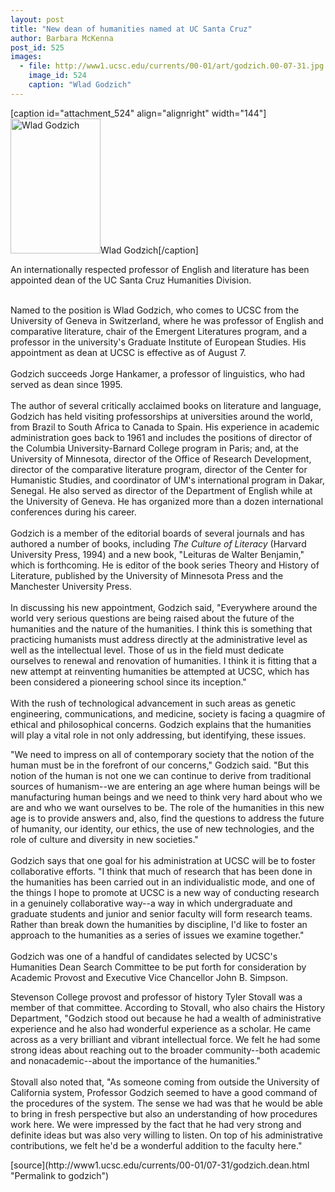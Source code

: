 ```yaml
---
layout: post
title: "New dean of humanities named at UC Santa Cruz"
author: Barbara McKenna
post_id: 525
images:
  - file: http://www1.ucsc.edu/currents/00-01/art/godzich.00-07-31.jpg
    image_id: 524
    caption: "Wlad Godzich"
---
```


[caption id="attachment_524" align="alignright" width="144"]<a href="http://localhost/mysite/wp-content/uploads/2000/07/godzich.00-07-31.jpg"><img class="size-full wp-image-524" src="http://localhost/mysite/wp-content/uploads/2000/07/godzich.00-07-31.jpg" alt="Wlad Godzich" width="144" height="216" /></a>Wlad Godzich[/caption]
<p>
  An internationally respected professor of English and literature has been appointed dean of the UC Santa Cruz Humanities Division.
</p><br>
Named to the position is Wlad Godzich, who comes to UCSC from the University of Geneva in Switzerland, where he was professor of English and comparative literature, chair of the Emergent Literatures program, and a professor in the university's Graduate Institute of European Studies. His appointment as dean at UCSC is effective as of August 7.<br>
<br>
Godzich succeeds Jorge Hankamer, a professor of linguistics, who had served as dean since 1995.<br>
<br>
The author of several critically acclaimed books on literature and language, Godzich has held visiting professorships at universities around the world, from Brazil to South Africa to Canada to Spain. His experience in academic administration goes back to 1961 and includes the positions of director of the Columbia University-Barnard College program in Paris; and, at the University of Minnesota, director of the Office of Research Development, director of the comparative literature program, director of the Center for Humanistic Studies, and coordinator of UM's international program in Dakar, Senegal. He also served as director of the Department of English while at the University of Geneva. He has organized more than a dozen international conferences during his career.<br>
<br>
Godzich is a member of the editorial boards of several journals and has authored a number of books, including <i>The Culture of Literacy</i> (Harvard University Press, 1994) and a new book, "Leituras de Walter Benjamin," which is forthcoming. He is editor of the book series Theory and History of Literature, published by the University of Minnesota Press and the Manchester University Press.<br>
<br>
In discussing his new appointment, Godzich said, "Everywhere around the world very serious questions are being raised about the future of the humanities and the nature of the humanities. I think this is something that practicing humanists must address directly at the administrative level as well as the intellectual level. Those of us in the field must dedicate ourselves to renewal and renovation of humanities. I think it is fitting that a new attempt at reinventing humanities be attempted at UCSC, which has been considered a pioneering school since its inception."<br>
<br>
With the rush of technological advancement in such areas as genetic engineering, communications, and medicine, society is facing a quagmire of ethical and philosophical concerns. Godzich explains that the humanities will play a vital role in not only addressing, but identifying, these issues.
<p>
  "We need to impress on all of contemporary society that the notion of the human must be in the forefront of our concerns," Godzich said. "But this notion of the human is not one we can continue to derive from traditional sources of humanism--we are entering an age where human beings will be manufacturing human beings and we need to think very hard about who we are and who we want ourselves to be. The role of the humanities in this new age is to provide answers and, also, find the questions to address the future of humanity, our identity, our ethics, the use of new technologies, and the role of culture and diversity in new societies."<br>
  <br>
  Godzich says that one goal for his administration at UCSC will be to foster collaborative efforts. "I think that much of research that has been done in the humanities has been carried out in an individualistic mode, and one of the things I hope to promote at UCSC is a new way of conducting research in a genuinely collaborative way--a way in which undergraduate and graduate students and junior and senior faculty will form research teams. Rather than break down the humanities by discipline, I'd like to foster an approach to the humanities as a series of issues we examine together."<br>
  <br>
  Godzich was one of a handful of candidates selected by UCSC's Humanities Dean Search Committee to be put forth for consideration by Academic Provost and Executive Vice Chancellor John B. Simpson.
</p>
<p>
  Stevenson College provost and professor of history Tyler Stovall was a member of that committee. According to Stovall, who also chairs the History Department, "Godzich stood out because he had a wealth of administrative experience and he also had wonderful experience as a scholar. He came across as a very brilliant and vibrant intellectual force. We felt he had some strong ideas about reaching out to the broader community--both academic and nonacademic--about the importance of the humanities."<br>
  <br>
  Stovall also noted that, "As someone coming from outside the University of California system, Professor Godzich seemed to have a good command of the procedures of the system. The sense we had was that he would be able to bring in fresh perspective but also an understanding of how procedures work here. We were impressed by the fact that he had very strong and definite ideas but was also very willing to listen. On top of his administrative contributions, we felt he'd be a wonderful addition to the faculty here."
</p>
<p>

</p>
[source](http://www1.ucsc.edu/currents/00-01/07-31/godzich.dean.html "Permalink to godzich")
